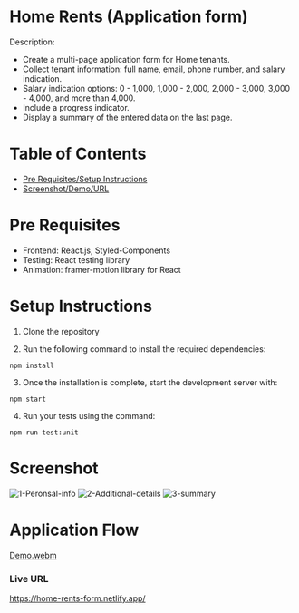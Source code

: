 # Home Rents (Application form)

Description: 
- Create a multi-page application form for Home tenants.
- Collect tenant information: full name, email, phone number, and salary indication.
- Salary indication options: 0 - 1,000, 1,000 - 2,000, 2,000 - 3,000, 3,000 - 4,000, and more than 4,000.
- Include a progress indicator.
- Display a summary of the entered data on the last page.

# Table of Contents

- [Pre Requisites/Setup Instructions](#pre-requisites)
- [Screenshot/Demo/URL](#screenshot)

# Pre Requisites

- Frontend: React.js, Styled-Components
- Testing: React testing library
- Animation: framer-motion library for React

# Setup Instructions
1. Clone the repository

2. Run the following command to install the required dependencies:
```
npm install
```

3. Once the installation is complete, start the development server with:
```
npm start
```

4. Run your tests using the command:

```
npm run test:unit
```

# Screenshot
![1-Peronsal-info](https://github.com/Mirza-Hassan/Home_rents_Frontend/assets/17096257/7282bc86-b26b-492e-a91d-21d61d6afc28)
![2-Additional-details](https://github.com/Mirza-Hassan/Home_rents_Frontend/assets/17096257/fcc25767-433f-4a9d-a4f6-0bf5468bb467)
![3-summary](https://github.com/Mirza-Hassan/Home_rents_Frontend/assets/17096257/27ec51d1-e02b-4319-8c65-6c1516b81413)


# Application Flow
[Demo.webm](https://github.com/Mirza-Hassan/Home_rents_Frontend/assets/17096257/f1fa04f7-adcf-4de1-aace-d78c141f55bd)

### Live URL 
https://home-rents-form.netlify.app/

